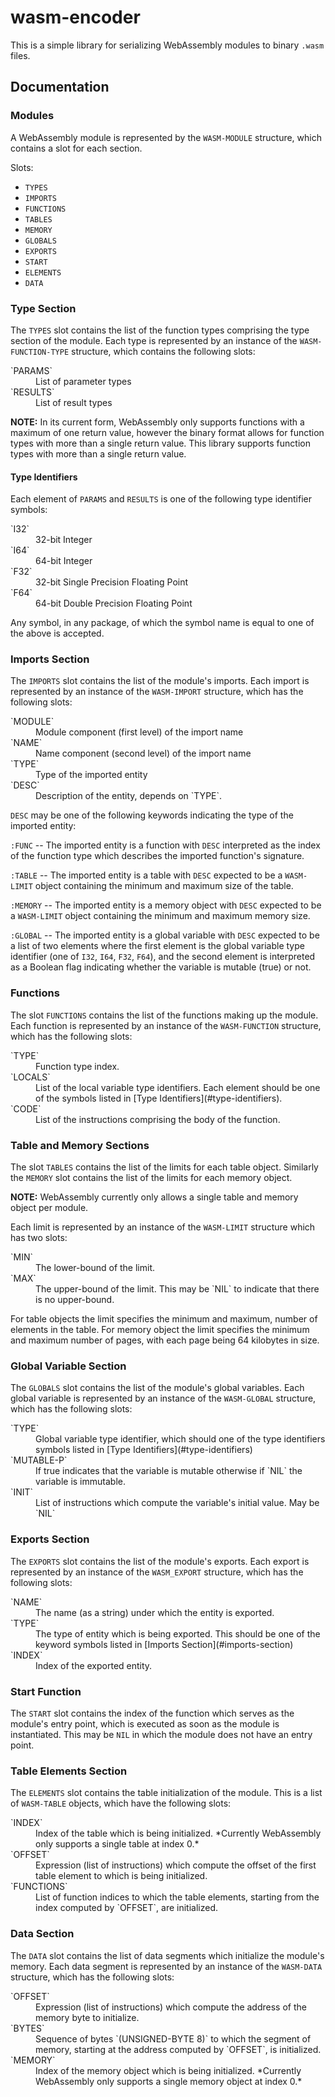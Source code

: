 # wasm-encoder

This is a simple library for serializing WebAssembly modules to binary
`.wasm` files.

## Documentation

### Modules

A WebAssembly module is represented by the `WASM-MODULE` structure,
which contains a slot for each section.

Slots:

 - `TYPES`
 - `IMPORTS`
 - `FUNCTIONS`
 - `TABLES`
 - `MEMORY`
 - `GLOBALS`
 - `EXPORTS`
 - `START`
 - `ELEMENTS`
 - `DATA`

### Type Section

The `TYPES` slot contains the list of the function types comprising the
type section of the module. Each type is represented by an instance of
the `WASM-FUNCTION-TYPE` structure, which contains the following
slots:

 <dl>
  <dt>`PARAMS`</dt>
  <dd>List of parameter types</dd>
  <dt>`RESULTS`</dt>
  <dd>List of result types</dd>
 </dl>

**NOTE:** In its current form, WebAssembly only supports functions
with a maximum of one return value, however the binary format allows
for function types with more than a single return value. This library
supports function types with more than a single return value.


#### Type Identifiers

Each element of `PARAMS` and `RESULTS` is one of the following type
identifier symbols:

 <dl>
  <dt>`I32`</dt>
  <dd>32-bit Integer</dd>
  <dt>`I64`</dt>
  <dd>64-bit Integer</dd>

  <dt>`F32`</dt>
  <dd>32-bit Single Precision Floating Point</dd>
  <dt>`F64`</dt>
  <dd>64-bit Double Precision Floating Point</dd>
 </dl>

Any symbol, in any package, of which the symbol name is equal to one
of the above is accepted.


### Imports Section

The `IMPORTS` slot contains the list of the module's imports. Each
import is represented by an instance of the `WASM-IMPORT` structure,
which has the following slots:

 <dl>
  <dt>`MODULE`</dt>
  <dd>Module component (first level) of the import name</dd>

  <dt>`NAME`</dt>
  <dd>Name component (second level) of the import name</dd>

  <dt>`TYPE`</dt>
  <dd>Type of the imported entity</dd>

  <dt>`DESC`</dt>
  <dd>Description of the entity, depends on `TYPE`.</dd>
 </dl>

`DESC` may be one of the following keywords indicating the type of the
imported entity:

`:FUNC` -- The imported entity is a function with `DESC` interpreted
as the index of the function type which describes the imported
function's signature.

`:TABLE` -- The imported entity is a table with `DESC` expected to be
a `WASM-LIMIT` object containing the minimum and maximum size of the
table.

`:MEMORY` -- The imported entity is a memory object with `DESC`
expected to be a `WASM-LIMIT` object containing the minimum and
maximum memory size.

`:GLOBAL` -- The imported entity is a global variable with `DESC`
expected to be a list of two elements where the first element is the
global variable type identifier (one of `I32`, `I64`, `F32`, `F64`),
and the second element is interpreted as a Boolean flag indicating
whether the variable is mutable (true) or not.


### Functions

The slot `FUNCTIONS` contains the list of the functions making up the
module. Each function is represented by an instance of the
`WASM-FUNCTION` structure, which has the following slots:

 <dl>
  <dt>`TYPE`</dt>
  <dd>Function type index.</dd>

  <dt>`LOCALS`</dt>
  <dd>
  List of the local variable type identifiers. Each element should
  be one of the symbols listed in [Type Identifiers](#type-identifiers).
  </dd>

  <dt>`CODE`</dt> <dd>List of the instructions comprising the body of
  the function.</dd>
 </dl>

### Table and Memory Sections

The slot `TABLES` contains the list of the limits for each table
object. Similarly the `MEMORY` slot contains the list of the limits
for each memory object.

**NOTE:** WebAssembly currently only allows a single table and memory
object per module.

Each limit is represented by an instance of the `WASM-LIMIT` structure
which has two slots:

 <dl>
  <dt>`MIN`</dt>
  <dd>The lower-bound of the limit.</dd>

  <dt>`MAX`</dt>
  <dd> The upper-bound of the limit. This may be `NIL` to indicate
  that there is no upper-bound.  </dd>
 </dl>

For table objects the limit specifies the minimum and maximum, number
of elements in the table. For memory object the limit specifies the
minimum and maximum number of pages, with each page being 64 kilobytes
in size.


### Global Variable Section

The `GLOBALS` slot contains the list of the module's global
variables. Each global variable is represented by an instance of the
`WASM-GLOBAL` structure, which has the following slots:

 <dl>
  <dt>`TYPE`</dt>
  <dd>Global variable type identifier, which should one of the type
  identifiers symbols listed in [Type
  Identifiers](#type-identifiers)</dd>

  <dt>`MUTABLE-P`</dt>
  <dd>If true indicates that the variable is mutable otherwise if
  `NIL` the variable is immutable.  </dd>

  <dt>`INIT`</dt>
  <dd>List of instructions which compute the variable's initial
  value. May be `NIL`</dd>

 </dl>

### Exports Section

The `EXPORTS` slot contains the list of the module's exports. Each
export is represented by an instance of the `WASM_EXPORT` structure,
which has the following slots:

 <dl>
  <dt>`NAME`</dt>
  <dd>The name (as a string) under which the entity is exported.</dd>

  <dt>`TYPE`</dt>
  <dd>The type of entity which is being exported. This should be one
  of the keyword symbols listed in [Imports
  Section](#imports-section)</dd>

  <dt>`INDEX`</dt>
  <dd>Index of the exported entity.</dd>
 </dl>


### Start Function

The `START` slot contains the index of the function which serves as
the module's entry point, which is executed as soon as the module is
instantiated. This may be `NIL` in which the module does not have an
entry point.


### Table Elements Section

The `ELEMENTS` slot contains the table initialization of the
module. This is a list of `WASM-TABLE` objects, which have the
following slots:

 <dl>
  <dt>`INDEX`</dt>
  <dd>Index of the table which is being initialized. *Currently
  WebAssembly only supports a single table at index 0.*</dd>

  <dt>`OFFSET`</dt>
  <dd>Expression (list of instructions) which compute the offset of
  the first table element to which is being initialized.</dd>

  <dt>`FUNCTIONS`</dt>
  <dd>List of function indices to which the table elements, starting
  from the index computed by `OFFSET`, are initialized.</dd>
 </dl>


### Data Section

The `DATA` slot contains the list of data segments which initialize
the module's memory. Each data segment is represented by an instance
of the `WASM-DATA` structure, which has the following slots:

 <dl>
  <dt>`OFFSET`</dt>
  <dd>Expression (list of instructions) which compute the address of
  the memory byte to initialize.</dd>

  <dt>`BYTES`</dt>
  <dd>Sequence of bytes `(UNSIGNED-BYTE 8)` to which the segment of
  memory, starting at the address computed by `OFFSET`, is
  initialized.</dd>

  <dt>`MEMORY`</dt>
  <dd>Index of the memory object which is being
  initialized. *Currently WebAssembly only supports a single memory
  object at index 0.*</dd>
 </dl>


